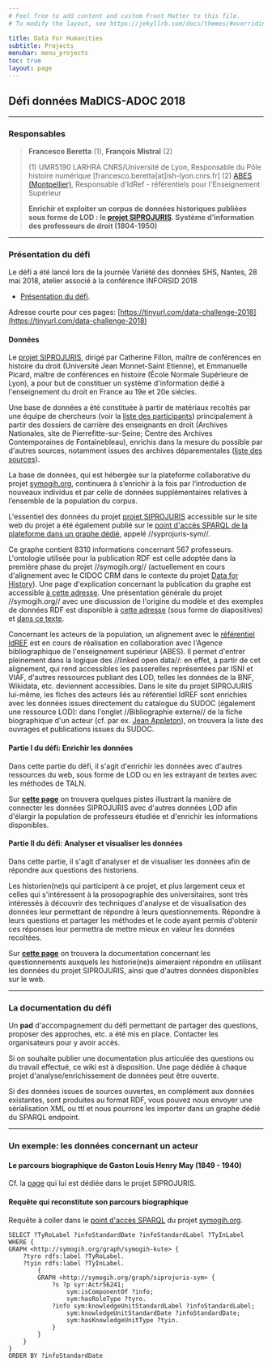 ```yaml
---
# Feel free to add content and custom Front Matter to this file.
# To modify the layout, see https://jekyllrb.com/docs/themes/#overriding-theme-defaults

title: Data For Humanities
subtitle: Projects
menubar: menu_projects
toc: true
layout: page
---
```


## Défi données MaDICS-ADOC 2018

------------------------------------------

### Responsables

> **Francesco Beretta** (1), **François Mistral** (2)
>
> (1) UMR5190 LARHRA CNRS/Université de Lyon, Responsable du Pôle histoire numérique [francesco.beretta[at]ish-lyon.cnrs.fr]    (2) [ABES (Montpellier)](http://www.abes.fr/), Responsable d'IdRef - référentiels pour l'Enseignement Supérieur
>
> __Enrichir et exploiter un corpus de données historiques publiées sous forme de LOD : le [projet SIPROJURIS](http://siprojuris.symogih.org). Système d’information des professeurs de droit (1804-1950)__

------------------------------------------

### Présentation du défi

Le défi a été lancé lors de la journée Variété des données SHS, Nantes, 28 mai 2018, atelier associé à la conférence INFORSID 2018

* [Présentation du défi](http://eric.univ-lyon2.fr/adoc#).

Adresse courte pour ces pages: [https://tinyurl.com/data-challenge-2018](https://tinyurl.com/data-challenge-2018)

#### Données

Le [projet SIPROJURIS](http://siprojuris.symogih.org/), dirigé par Catherine Fillon, maître de conférences en histoire du droit (Université Jean Monnet-Saint Etienne), et Emmanuelle Picard, maître de conférences en histoire (École Normale Supérieure de Lyon), a pour but de constituer un système d'information dédié à l'enseignement du droit en France au 19e et 20e siécles.

Une base de données a été constituée à partir de matériaux recoltés par une équipe de chercheurs (voir la [liste des participants](http://siprojuris.symogih.org/siprojuris/contributeurs)) principalement à partir des dossiers de carrière des enseignants en droit (Archives Nationales, site de Pierrefitte-sur-Seine; Centre des Archives Contemporaines de Fontainebleau), enrichis dans la mesure du possible par d'autres sources, notamment issues des archives déparementales ([liste des sources](http://siprojuris.symogih.org/siprojuris/sources-depouillees)).

La base de données, qui est hébergée sur la plateforme collaborative du projet [symogih.org](http://symogih.org), continuera à s’enrichir à la fois par l’introduction de nouveaux individus et par celle de données supplémentaires relatives à l’ensemble de la population du corpus. 

L'essentiel des données du projet [projet SIPROJURIS](http://siprojuris.symogih.org/) accessible sur le site web du projet a été également publié sur le [point d'accès SPARQL de la plateforme dans un graphe dédié](http://symogih.org/graph/siprojuris-sym), appelé //syprojuris-sym//.

Ce graphe contient 8310 informations concernant 567 professeurs. L'ontologie utilisée pour la publication RDF est celle adoptée dans la première phase du projet //symogih.org// (actuellement en cours d'alignement avec le CIDOC CRM dans le contexte du projet [Data for History](http://dataforhistory.org/)). Une page d'explication concernant la publication du graphe est accessible [à cette adresse](http://symogih.org/graph/siprojuris-sym). Une présentation générale du projet //symogih.org// avec une discussion de l'origine du modèle et des exemples de données RDF est disponible à [cette adresse](https://halshs.archives-ouvertes.fr/halshs-01253226) (sous forme de diapositives) et [dans ce texte](https://halshs.archives-ouvertes.fr/halshs-01559816).

Concernant les acteurs de la population, un alignement avec le [référentiel IdREF](https://www.idref.fr/) est en cours de réalisation en collaboration avec l'Agence bibliographique de l'enseignement supérieur (ABES). Il permet d'entrer pleinement dans la logique des //linked open data//: en effet, à partir de cet alignement, qui rend accessibles les passerelles représentées par ISNI et VIAF, d'autres ressources publiant des LOD, telles les données de la BNF, Wikidata, etc. deviennent accessibles. Dans le site du projet SIPROJURIS lui-même, les fiches des acteurs liés au référentiel IdREF sont enrichies avec les données issues directement du catalogue du SUDOC (également une ressource LOD): dans l'onglet //Bibliographie externe// de la fiche biographique d'un acteur (cf. par ex. [Jean Appleton](http://siprojuris.symogih.org/siprojuris/enseignant/44317)), on trouvera la liste des ouvrages et publications issues du SUDOC.

#### Partie I du défi: Enrichir les données

Dans cette partie du défi, il s'agit d'enrichir les données avec d'autres ressources du web, sous forme de LOD ou en les extrayant de textes avec les méthodes de TALN.

Sur **[cette page](siprojuris:enrichir_les_donnes_avec_LOD)** on trouvera quelques pistes illustrant la manière de connecter les données SIPROJURIS avec d'autres données LOD afin d'élargir la population de professeurs étudiée et d'enrichir les informations disponibles.

#### Partie II du défi: Analyser et visualiser les données

Dans cette partie, il s'agit d'analyser et de visualiser les données afin de répondre aux questions des historiens.

Les historien(ne)s qui participent à ce projet, et plus largement ceux et celles qui s'intéressent à la prosopographie des universitaires, sont très intéressés à découvrir des techniques d'analyse et de visualisation des données leur permettant de répondre à leurs questionnements. Répondre à leurs questions et partager les méthodes et le code ayant permis d'obtenir ces réponses leur permettra de mettre mieux en valeur les données recoltées.

Sur **[cette page](siprojuris:defi_donnees_2018_questions_historiens)** on trouvera la documentation concernant les questionnements auxquels les historie(ne)s aimeraient répondre en utilisant les données du projet SIPROJURIS, ainsi que d'autres données disponibles sur le web.

----------------------------------------------------------

### La documentation du défi

Un **pad** d'accompagnement du défi permettant de partager des questions, proposer des approches, etc. a été mis en place. Contacter les organisateurs pour y avoir accès.

Si on souhaite publier une documentation plus articulée des questions ou du travail effectué, ce wiki est à disposition. Une page dédiée à chaque projet d'analyse/enrichissement de données peut être ouverte.

Si des données issues de sources ouvertes, en complément aux données existantes, sont produites au format RDF, vous pouvez nous envoyer une sérialisation XML ou ttl et nous pourrons les importer dans un graphe dédié du SPARQL endpoint.

----------------------------------------------------------

### Un exemple: les données concernant un acteur


#### Le parcours biographique de Gaston Louis Henry May (1849 - 1940)

Cf. la [page](http://siprojuris.symogih.org/siprojuris/enseignant/56241) qui lui est dédiée dans le projet SIPROJURIS.

#### Requête qui reconstitute son parcours biographique

Requête à coller dans le [point d'accès SPARQL](http://bhp-publi.ish-lyon.cnrs.fr:8888/sparql) du projet [symogih.org](http://symogih.org).

```sparql
SELECT ?TyRoLabel ?infoStandardDate ?infoStandardLabel ?TyInLabel
WHERE {
GRAPH <http://symogih.org/graph/symogih-kute> {
    ?tyro rdfs:label ?TyRoLabel.
    ?tyin rdfs:label ?TyInLabel.
        {
        GRAPH <http://symogih.org/graph/siprojuris-sym> {
            ?s ?p syr:Actr56241;
                sym:isComponentOf ?info;
                sym:hasRoleType ?tyro.
            ?info sym:knowledgeUnitStandardLabel ?infoStandardLabel;
                sym:knowledgeUnitStandardDate ?infoStandardDate;
                sym:hasKnowledgeUnitType ?tyin.
            }
        }
    }
}
ORDER BY ?infoStandardDate
```
